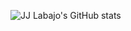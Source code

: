 ![JJ Labajo's GitHub stats](https://github-readme-stats.vercel.app/api?username=jjlabajo&show_icons=true&theme=radical)
